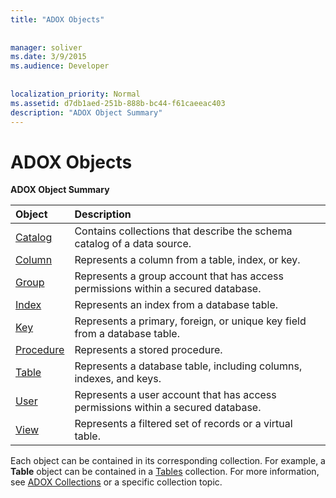 ```yaml
---
title: "ADOX Objects"
  
  
manager: soliver
ms.date: 3/9/2015
ms.audience: Developer
 
  
localization_priority: Normal
ms.assetid: d7db1aed-251b-888b-bc44-f61caeeac403
description: "ADOX Object Summary"
---
```


# ADOX Objects

 **ADOX Object Summary**
  
|**Object**|**Description**|
|:-----|:-----|
|[Catalog](catalog-object-adox.md) <br/> |Contains collections that describe the schema catalog of a data source.  <br/> |
|[Column](column-object-adox.md) <br/> |Represents a column from a table, index, or key.  <br/> |
|[Group](group-object-adox.md) <br/> |Represents a group account that has access permissions within a secured database.  <br/> |
|[Index](index-object-adox.md) <br/> |Represents an index from a database table.  <br/> |
|[Key](key-object-adox.md) <br/> |Represents a primary, foreign, or unique key field from a database table.  <br/> |
|[Procedure](procedure-object-adox.md) <br/> |Represents a stored procedure.  <br/> |
|[Table](table-object-adox.md) <br/> |Represents a database table, including columns, indexes, and keys.  <br/> |
|[User](user-object-adox.md) <br/> |Represents a user account that has access permissions within a secured database.  <br/> |
|[View](view-object-adox.md) <br/> |Represents a filtered set of records or a virtual table.  <br/> |
   
Each object can be contained in its corresponding collection. For example, a **Table** object can be contained in a [Tables](tables-collection-adox.md) collection. For more information, see [ADOX Collections](adox-collections.md) or a specific collection topic. 
  


